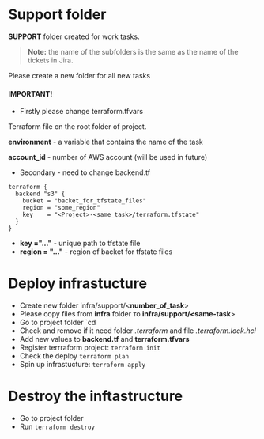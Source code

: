 # Support folder 
**SUPPORT** folder created for work tasks.
> **Note:** the name of the subfolders is the same as the name of the tickets in Jira.  

Please create a new folder for all new tasks 

#### IMPORTANT! 
- Firstly please change terraform.tfvars

Terraform file on the root folder of project. 

**environment**  - a variable that contains the name of the task

**account_id** - number of AWS account (will be used in future) 





- Secondary - need to change backend.tf

```
terraform {
  backend "s3" {
    bucket = "backet_for_tfstate_files"
    region = "some_region"
    key    = "<Project>-<same_task>/terraform.tfstate"
  }
}
```
- **key    ="..."**     - unique path to tfstate file
- **region = "..."**       - region of backet for tfstate files


# Deploy infrastucture
- Create new folder infra/support/<**number_of_task**>
- Please copy files from **infra** folder то **infra/support/<same-task**>
- Go to project folder `cd 
- Check and remove if it need folder _.terraform_ and file _.terraform.lock.hcl_
- Add new values to **backend.tf** and **terraform.tfvars**
- Register terrraform project:   `terraform init`
- Check the deploy `terraform plan`
- Spin up infrastucture: `terraform apply`


# Destroy the inftastructure

- Go to project folder
- Run `terraform destroy`




